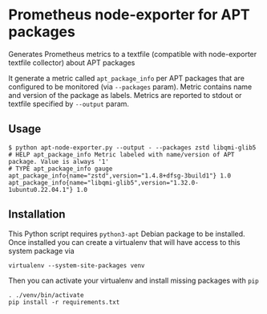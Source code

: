 # Prometheus node-exporter for APT packages

Generates Prometheus metrics to a textfile (compatible with node-exporter textfile collector) about APT packages

It generate a metric called `apt_package_info` per APT packages that are configured to be monitored (via `--packages` param).
Metric contains name and version of the package as labels.
Metrics are reported to stdout or textfile specified by `--output` param.

## Usage


```shell
$ python apt-node-exporter.py --output - --packages zstd libqmi-glib5
# HELP apt_package_info Metric labeled with name/version of APT package. Value is always '1'
# TYPE apt_package_info gauge
apt_package_info{name="zstd",version="1.4.8+dfsg-3build1"} 1.0
apt_package_info{name="libqmi-glib5",version="1.32.0-1ubuntu0.22.04.1"} 1.0
```

## Installation

This Python script requires `python3-apt` Debian package to be installed.
Once installed you can create a virtualenv that will have access to this system package via

```shell
virtualenv --system-site-packages venv
```

Then you can activate your virtualenv and install missing packages with `pip`

```shell
. ./venv/bin/activate
pip install -r requirements.txt
```